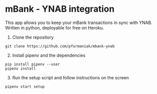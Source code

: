 # mBank - YNAB integration
This app allows you to keep your mBank transactions in sync with YNAB. Written in python, deployable for free on Heroku.

1. Clone the repository
```
git clone https://github.com/pfurmaniak/mbank-ynab
```
2. Install pipenv and the dependencies
```
pip install pipenv --user
pipenv install
```
3. Run the setup script and follow instructions on the screen
```
pipenv start setup
```